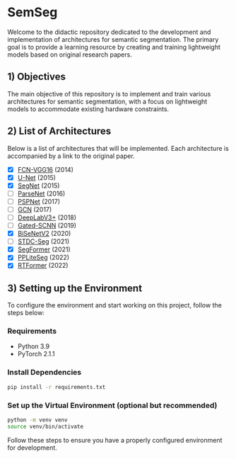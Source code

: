 # SemSeg

Welcome to the didactic repository dedicated to the development and implementation of architectures for semantic segmentation. 
The primary goal is to provide a learning resource by creating and training lightweight models based on original research papers.

## 1) Objectives

The main objective of this repository is to implement and train various architectures for semantic segmentation, with a focus on lightweight models to accommodate existing hardware constraints.

## 2) List of Architectures

Below is a list of architectures that will be implemented. Each architecture is accompanied by a link to the original paper.

- [x] [FCN-VGG16](https://github.com/AntonioConsiglio/SemSeg/tree/main/fcn_vgg16) (2014)
- [x] [U-Net](https://github.com/AntonioConsiglio/SemSeg/tree/main/unet) (2015)
- [x] [SegNet](https://github.com/AntonioConsiglio/SemSeg/tree/main/segnet) (2015)
- [ ] [ParseNet](https://arxiv.org/pdf/1506.04579.pdf) (2016)
- [ ] [PSPNet](https://arxiv.org/pdf/1612.01105.pdf) (2017)
- [ ] [GCN](https://arxiv.org/abs/1703.02719) (2017)
- [ ] [DeepLabV3+](https://arxiv.org/pdf/1802.02611.pdf) (2018)
- [ ] [Gated-SCNN](https://arxiv.org/pdf/1907.05740.pdf) (2019)
- [x] [BiSeNetV2](https://github.com/AntonioConsiglio/SemSeg/tree/main/bisenetv2) (2020)
- [ ] [STDC-Seg](https://arxiv.org/pdf/2104.13188.pdf) (2021)
- [x] [SegFormer](https://github.com/AntonioConsiglio/SemSeg/tree/main/segformer) (2021)
- [x] [PPLiteSeg](https://github.com/AntonioConsiglio/SemSeg/tree/main/ppliteseg) (2022)
- [x] [RTFormer](https://github.com/AntonioConsiglio/SemSeg/tree/main/rtformer) (2022)

## 3) Setting up the Environment

To configure the environment and start working on this project, follow the steps below:

### Requirements

- Python 3.9
- PyTorch 2.1.1

### Install Dependencies

```bash
pip install -r requirements.txt
```

### Set up the Virtual Environment (optional but recommended)

```bash
python -m venv venv
source venv/bin/activate
```

Follow these steps to ensure you have a properly configured environment for development.

